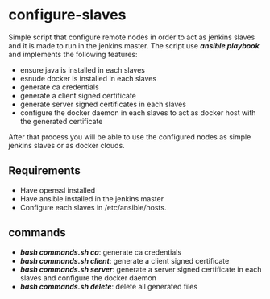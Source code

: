 # configure-slaves

Simple script that configure remote nodes in order to act as jenkins slaves and it is made to run in the jenkins master.
The script use **_ansible playbook_** and implements the following features:

* ensure java is installed in each slaves
* esnude docker is installed in each slaves
* generate ca credentials
* generate a client signed certificate
* generate server signed certificates in each slaves
* configure the docker daemon in each slaves to act as docker host with the generated certificate

After that process you will be able to use the configured nodes as simple jenkins slaves or as docker clouds.


## Requirements
* Have openssl installed
* Have ansible installed in the jenkins master
* Configure each slaves in /etc/ansible/hosts.

## commands

* **_bash commands.sh ca_**: generate ca credentials
* **_bash commands.sh client_**: generate a client signed certificate
* **_bash commands.sh server_**: generate a server signed certificate in each slaves and configure the docker daemon
* **_bash commands.sh delete_**: delete all generated files



